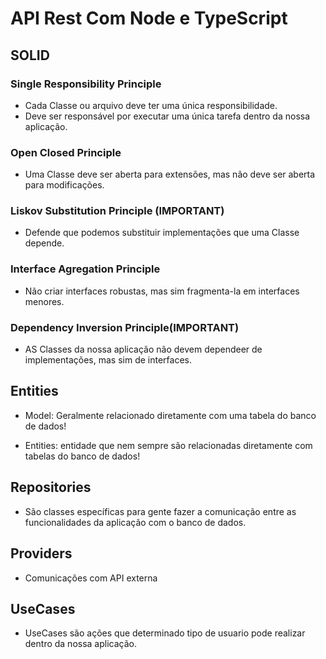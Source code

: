 # API Rest Com Node e TypeScript

## SOLID

### Single Responsibility Principle
- Cada Classe ou arquivo deve ter uma única responsibilidade.
- Deve ser responsável por executar uma única tarefa dentro da nossa aplicação.

### Open Closed Principle
  
- Uma Classe deve ser aberta para extensões, mas não deve ser aberta para modificações.
  
### Liskov Substitution Principle (IMPORTANT)

- Defende que podemos substituir implementações que uma Classe depende.
  
### Interface Agregation Principle

- Não criar interfaces robustas, mas sim fragmenta-la em interfaces menores.

### Dependency Inversion Principle(IMPORTANT)

- AS Classes da nossa aplicação não devem dependeer de implementações, mas sim de interfaces.

## Entities
- Model: Geralmente relacionado diretamente com uma tabela do banco de dados!
    
- Entities: entidade que nem sempre são relacionadas diretamente com tabelas do banco de dados!

## Repositories
- São classes específicas para gente fazer a comunicação entre as funcionalidades da aplicação com o banco de dados.

## Providers

- Comunicações com API externa

## UseCases
- UseCases são ações que determinado tipo  de usuario pode realizar dentro da nossa aplicação.